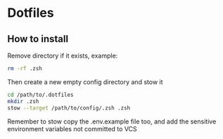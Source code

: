 # Dotfiles

## How to install

Remove directory if it exists, example:

```bash
rm -rf .zsh
```

Then create a new empty config directory and stow it

```bash
cd /path/to/.dotfiles
mkdir .zsh
stow --target /path/to/config/.zsh .zsh
```

Remember to stow copy the .env.example file too, and add the sensitive environment variables not committed to VCS
